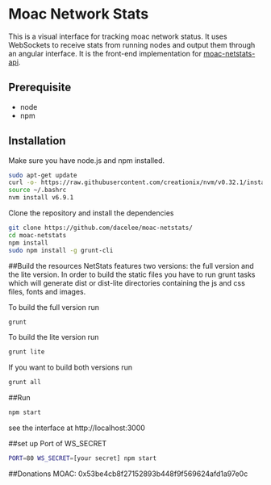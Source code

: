 Moac Network Stats
============


This is a visual interface for tracking moac network status. It uses WebSockets to receive stats from running nodes and output them through an angular interface. It is the front-end implementation for [moac-netstats-api](https://github.com/).


## Prerequisite
* node
* npm

## Installation
Make sure you have node.js and npm installed.
```bash
sudo apt-get update
curl -o- https://raw.githubusercontent.com/creationix/nvm/v0.32.1/install.sh | bash
source ~/.bashrc
nvm install v6.9.1
```
Clone the repository and install the dependencies

```bash
git clone https://github.com/dacelee/moac-netstats/
cd moac-netstats
npm install
sudo npm install -g grunt-cli
```

##Build the resources
NetStats features two versions: the full version and the lite version. In order to build the static files you have to run grunt tasks which will generate dist or dist-lite directories containing the js and css files, fonts and images.


To build the full version run
```bash
grunt
```

To build the lite version run
```bash
grunt lite
```

If you want to build both versions run
```bash
grunt all
```

##Run

```bash
npm start
```
see the interface at http://localhost:3000

##set up Port of WS_SECRET

```bash
PORT=80 WS_SECRET=[your secret] npm start
```

##Donations
MOAC: 0x53be4cb8f27152893b448f9f569624afd1a97e0c


